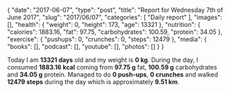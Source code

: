 {
    "date": "2017-06-07",
    "type": "post",
    "title": "Report for Wednesday 7th of June 2017",
    "slug": "2017\/06\/07",
    "categories": [
        "Daily report"
    ],
    "images": [],
    "health": {
        "weight": 0,
        "height": 173,
        "age": 13321
    },
    "nutrition": {
        "calories": 1883.16,
        "fat": 97.75,
        "carbohydrates": 100.59,
        "protein": 34.05
    },
    "exercise": {
        "pushups": 0,
        "crunches": 0,
        "steps": 12479
    },
    "media": {
        "books": [],
        "podcast": [],
        "youtube": [],
        "photos": []
    }
}

Today I am <strong>13321 days</strong> old and my weight is <strong>0 kg</strong>. During the day, I consumed <strong>1883.16 kcal</strong> coming from <strong>97.75 g</strong> fat, <strong>100.59 g</strong> carbohydrates and <strong>34.05 g</strong> protein. Managed to do <strong>0 push-ups</strong>, <strong>0 crunches</strong> and walked <strong>12479 steps</strong> during the day which is approximately <strong>9.51 km</strong>.